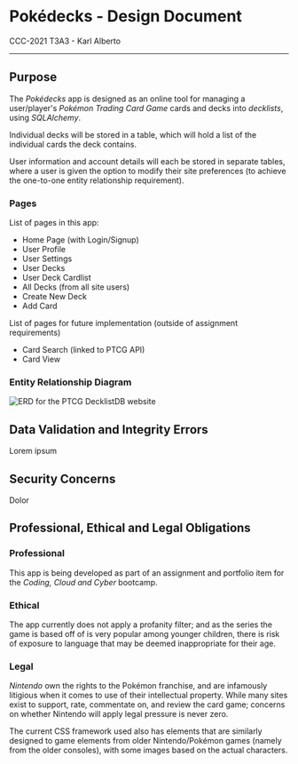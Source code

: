 # Pok&eacute;decks - Design Document

CCC-2021 T3A3 - Karl Alberto

---

## Purpose

The _Pok&eacute;decks_ app is designed as an online tool for managing a user/player's _Pokémon Trading Card Game_ cards and decks into _decklists_, using _SQLAlchemy_.

Individual decks will be stored in a table, which will hold a list of the individual cards the deck contains.

User information and account details will each be stored in separate tables, where a user is given the option to modify their site preferences (to achieve the one-to-one entity relationship requirement).

### Pages

List of pages in this app:
- Home Page (with Login/Signup)
- User Profile
- User Settings
- User Decks
- User Deck Cardlist
- All Decks (from all site users)
- Create New Deck
- Add Card

List of pages for future implementation (outside of assignment requirements)
- Card Search (linked to PTCG API)
- Card View


### Entity Relationship Diagram

![ERD for the PTCG DecklistDB website](T3A3_ERD.png)


## Data Validation and Integrity Errors

Lorem ipsum


## Security Concerns

Dolor


## Professional, Ethical and Legal Obligations

### Professional

This app is being developed as part of an assignment and portfolio item for the _Coding, Cloud and Cyber_ bootcamp.

### Ethical

The app currently does not apply a profanity filter; and as the series the game is based off of is very popular among younger children, there is risk of exposure to language that may be deemed inappropriate for their age.


### Legal

_Nintendo_ own the rights to the Pok&eacute;mon franchise, and are infamously litigious when it comes to use of their intellectual property. While many sites exist to support, rate, commentate on, and review the card game; concerns on whether Nintendo will apply legal pressure is never zero.

The current CSS framework used also has elements that are similarly designed to game elements from older Nintendo/Pok&eacute;mon games (namely from the older consoles), with some images based on the actual characters.